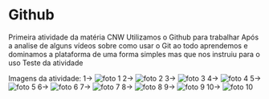 # Github
Primeira atividade da matéria CNW
Utilizamos o Github para trabalhar
Após a analise de alguns vídeos sobre como usar o Git ao todo
aprendemos e dominamos a plataforma de uma forma simples mas
que nos instruiu para o uso
Teste da atividade

Imagens da atividade:
1-> ![foto 1](https://github.com/Bryan10092007/atividade-teams/assets/163545226/b14a75d4-6db9-49fc-9b09-9b8a5e260589)
2-> ![foto 2](https://github.com/Bryan10092007/atividade-teams/assets/163545226/43c8372d-a2d5-40ad-b17c-5a9a337f001e)
3-> ![foto 3](https://github.com/Bryan10092007/atividade-teams/assets/163545226/5e9049ae-d8e2-4d8e-b30c-c50b2fb5d62e)
4-> ![foto 4](https://github.com/Bryan10092007/atividade-teams/assets/163545226/a7869029-95c6-4d36-8eb3-85e64b3faf22)
5-> ![foto 5](https://github.com/Bryan10092007/atividade-teams/assets/163545226/6b3fb6ff-d948-440a-b91f-3331ea28d42c)
6-> ![foto 6](https://github.com/Bryan10092007/atividade-teams/assets/163545226/b99c32f6-bdc2-4da1-ae10-9fab3c8088c0)
7-> ![foto 7](https://github.com/Bryan10092007/atividade-teams/assets/163545226/d7440b79-b308-4381-91e0-dc3f94657658)
8-> ![foto 8](https://github.com/Bryan10092007/atividade-teams/assets/163545226/044e49df-451a-4d44-b5e8-091ee3a29e48)
9-> ![foto 9](https://github.com/Bryan10092007/atividade-teams/assets/163545226/d30084bf-74cd-42fd-9706-a3e1bc312e4c)
10-> ![foto 10](https://github.com/Bryan10092007/atividade-teams/assets/163545226/61d2d96f-37de-457d-b470-739cb40ffc77)
